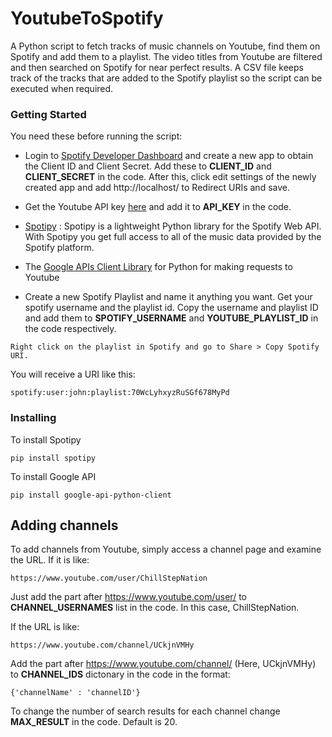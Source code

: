 # YoutubeToSpotify

A Python script to fetch tracks of music channels on Youtube, find them on Spotify and add them to a playlist.
The video titles from Youtube are filtered and then searched on Spotify for near perfect results. A CSV file keeps track of the tracks that are added to the Spotify playlist so the script can be executed when required.

### Getting Started

You need these before running the script:
* Login to [Spotify Developer Dashboard](https://developer.spotify.com/dashboard/) and create a new app to obtain the Client ID and Client Secret. 
Add these to **CLIENT_ID** and **CLIENT_SECRET** in the code.
After this, click edit settings of the newly created app and add http://localhost/ to Redirect URIs and save. 

* Get the Youtube API key [here](https://developers.google.com/youtube/v3/getting-started) and add it to **API_KEY** in the code.

* [Spotipy](https://spotipy.readthedocs.io/en/latest/) : Spotipy is a lightweight Python library for the Spotify Web API. 
With Spotipy you get full access to all of the music data provided by the Spotify platform.

* The [Google APIs Client Library](https://developers.google.com/youtube/v3/getting-started) for Python for making requests to Youtube

* Create a new Spotify Playlist and name it anything you want. 
Get your spotify username and the playlist id. 
Copy the username and playlist ID and add them to **SPOTIFY_USERNAME** and **YOUTUBE_PLAYLIST_ID** in the code respectively.
```
Right click on the playlist in Spotify and go to Share > Copy Spotify URI. 
```
You will receive a URI like this:
```
spotify:user:john:playlist:70WcLyhxyzRuSGf678MyPd
```

### Installing

To install Spotipy
```
pip install spotipy
```

To install Google API

```
pip install google-api-python-client
```

## Adding channels 

To add channels from Youtube, simply access a channel page and examine the URL. If it is like:
```
https://www.youtube.com/user/ChillStepNation
```
Just add the part after https://www.youtube.com/user/ to **CHANNEL_USERNAMES** list in the code. In this case, ChillStepNation.

If the URL is like:
```
https://www.youtube.com/channel/UCkjnVMHy 
```
Add the part after https://www.youtube.com/channel/ (Here, UCkjnVMHy) to **CHANNEL_IDS** dictonary in the code in the format:
```
{'channelName' : 'channelID'}
```
To change the number of search results for each channel change **MAX_RESULT** in the code. Default is 20.

